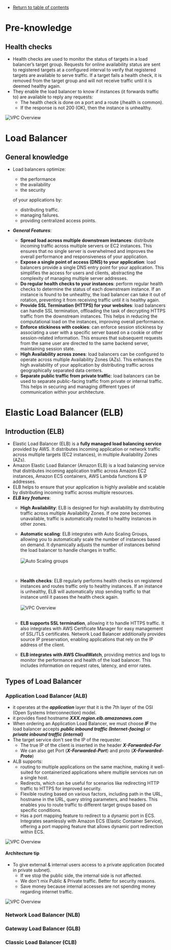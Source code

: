 * [Return to table of contents](../../README.md)
# Pre-knowledge
## Health checks
- Health checks are used to monitor the status of targets in a load balancer’s target group. 
Requests for online availability status are sent to registered targets at a configured interval 
to verify that registered targets are available to serve traffic. If a target fails a health check, 
it is removed from the target group and will not receive traffic until it is deemed healthy again.
- They enable the load balancer to know if instances (it forwards traffic to) are available to reply any requests:
  - The health check is done on a port and a route (/health is common). 
  - If the response is not 200 (OK), then the instance is unhealthy.

![VPC Overview](../images/health-check.svg)

# Load Balancer
## General knowledge
- Load balancers optimize:
  - the performance
  - the availability
  - the security 

  of your applications by:
  - distributing traffic.
  - managing failures.
  - providing centralized access points.

- **_General Features_**:
  - **Spread load across multiple downstream instances**: distribute incoming
    traffic across multiple servers or EC2 instances. This ensures that no
    single server is overwhelmed and improves the overall performance and
    responsiveness of your application.
  - **Expose a single point of access (DNS) to your application**: load balancers
    provide a single DNS entry point for your application. This simplifies the
    access for users and clients, abstracting the complexity of managing
    multiple server addresses.
  - **Do regular health checks to your instances**: perform regular health
    checks to determine the status of each downstream instance. If an
    instance is found to be unhealthy, the load balancer can take it out of
    rotation, preventing it from receiving traffic until it is healthy again.
  - **Provide SSL Termination (HTTPS) for your websites**: load balancers can
    handle SSL termination, offloading the task of decrypting HTTPS traffic
    from the downstream instances. This helps in reducing the
    computational load on the instances, improving overall performance.
  - **Enforce stickiness with cookies**: can enforce session stickiness by
    associating a user with a specific server based on a cookie or other
    session-related information. This ensures that subsequent requests from
    the same user are directed to the same backend server, maintaining
    session state.
  - **High Availability across zones**: load balancers can be configured to
    operate across multiple Availability Zones (AZs). This enhances the high
    availability of your application by distributing traffic across
    geographically separated data centers.
  - **Separate public traffic from private traffic**: load balancers can be used to
    separate public-facing traffic from private or internal traffic. This helps
    in securing and managing different types of communication within your
    architecture.

# Elastic Load Balancer (ELB)
## Introduction (ELB)
- Elastic Load Balancer (ELB) is a **fully managed load balancing service** provided by AWS.
It distributes incoming application or network traffic across multiple targets (EC2 instances),
in multiple Availability Zones (AZs).
- Amazon Elastic Load Balancer (Amazon ELB) is a load balancing service that distributes incoming 
application traffic across Amazon EC2 instances, Amazon ECS containers, AWS Lambda functions & IP addresses.
- ELB helps to ensure that your application is highly available and scalable by distributing incoming
traffic across multiple resources.
- _**ELB key features**_:
  - **High Availability**: ELB is designed for high availability by distributing
    traffic across multiple Availability Zones. If one zone becomes
    unavailable, traffic is automatically routed to healthy instances in other
    zones.
  - **Automatic scaling**: ELB integrates with Auto Scaling Groups, allowing
    you to automatically scale the number of instances based on demand. It
    dynamically adjusts the number of instances behind the load balancer to
    handle changes in traffic.
    <br/><br/>
  ![Auto Scaling groups](../uml/003-ec2/ec2-good-metrics-to-scale.svg)

    <br/>
  - **Health checks**: ELB regularly performs health checks on registered
    instances and routes traffic only to healthy instances. If an instance is
    unhealthy, ELB will automatically stop sending traffic to that instance
    until it passes the health check again.
    <br/><br/>
![VPC Overview](../images/health-check.svg)
    <br/><br/>
  - **ELB supports SSL termination**, allowing it to handle HTTPS traffic. It
    also integrates with AWS Certificate Manager for easy management of
    SSL/TLS certificates. Network Load Balancer additionally provides source
    IP preservation, enabling applications that rely on the IP address of the
    client.
  - **ELB integrates with AWS CloudWatch**, providing metrics and logs to
    monitor the performance and health of the load balancer. This includes
    information on request rates, latency, and error rates.


## Types of Load Balancer
### Application Load Balancer (ALB)
- it operates at the **_application_** layer that it is the 7th layer of the OSI (Open Systems Interconnection) model.
- it provides fixed hostname **_XXX.region.elb.amazonaws.com_**
- When ordering an Application Load Balancer, we must choose **_IF_** the load balancer 
  accepts **_public inbound traffic (Internet-facing)_** or **_private inbound traffic (internal)_**
- The target service don't see the IP of the requester.
  - The true IP of the client is inserted in the header **_X-Forwarded-For_**
  - We can also get Port (**_X-Forwarded-Port_**) and proto (_**X-Forwarded-Proto**_)
- ALB supports:
  - routing to multiple applications on the same machine, making it well-
    suited for containerized applications where multiple services run on a
    single host.
  - Redirects, which can be useful for scenarios like redirecting HTTP traffic
    to HTTPS for improved security.
  - Flexible routing based on various factors, including path in the URL,
    hostname in the URL, query string parameters, and headers. This
    enables you to route traffic to different target groups based on specific
    conditions.
  - Has a port mapping feature to redirect to a dynamic port in ECS. Integrates 
    seamlessly with Amazon ECS (Elastic Container Service), offering a port mapping 
    feature that allows dynamic port redirection within ECS.

![VPC Overview](../images/alb.svg)

#### **Architecture tip**
- To give external & internal users access to a private application (located in private subnet).
  - If we stop the public side, the internal side is not affected.
  - We don't mix Public & Private traffic. Better for security reasons.
  - Save money because internal accesses are not spending money regarding internet traffic.

![VPC Overview](../images/alb-architecture-tip.svg)
### Network Load Balancer (NLB)

### Gateway Load Balancer (GLB)

### Classic Load Balancer (CLB)